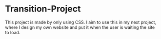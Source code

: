 # Transition-Project
This project is made by only using CSS. I aim to use this in my next project, where I design my own website and put it when the user is waiting the site to load.

